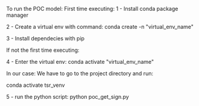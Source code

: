 To run the POC model:
First time executing:
1 - Install conda package manager

2 - Create a virtual env with command:
conda create -n "virtual_env_name"

3 - Install dependecies with pip

If not the first time executing:

4 - Enter the virtual env:
conda activate "virtual_env_name"

In our case:
We have to go to the project directory and run:

conda activate tsr_venv

5 - run the python script:
python poc_get_sign.py
